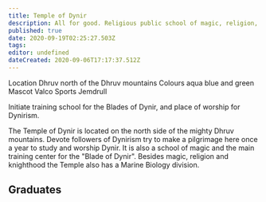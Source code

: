 ```yaml
---
title: Temple of Dynir
description: All for good. Religious public school of magic, religion, and marine biology.
published: true
date: 2020-09-19T02:25:27.503Z
tags: 
editor: undefined
dateCreated: 2020-09-06T17:17:37.512Z
---
```


Location 	Dhruv north of the Dhruv mountains
Colours 	aqua blue and green
Mascot 	Valco
Sports 	Jemdrull

Initiate training school for the Blades of Dynir, and place of worship for Dynirism.

The Temple of Dynir is located on the north side of the mighty Dhruv mountains. Devote followers of Dynirism try to make a pilgrimage here once a year to study and worship Dynir. It is also a school of magic and the main training center for the "Blade of Dynir". Besides magic, religion and knighthood the Temple also has a Marine Biology division.

## Graduates